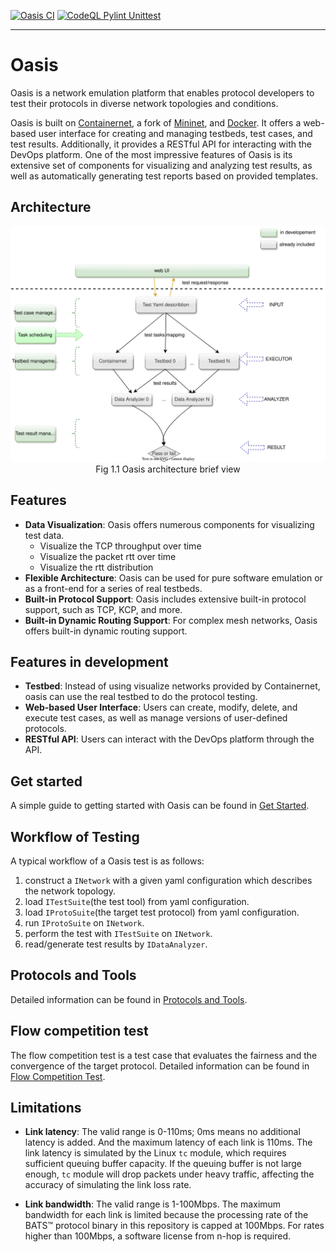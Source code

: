 [![Oasis CI](https://github.com/n-hop/oasis/actions/workflows/.github.oasis-ci.yml/badge.svg)](https://github.com/n-hop/oasis/actions/workflows/.github.oasis-ci.yml)
[![CodeQL Pylint Unittest](https://github.com/n-hop/oasis/actions/workflows/.github.ci.yml/badge.svg)](https://github.com/n-hop/oasis/actions/workflows/.github.ci.yml)

-----

# Oasis

Oasis is a network emulation platform that enables protocol developers to test their protocols in diverse network topologies and conditions.

Oasis is built on [Containernet](https://github.com/containernet/containernet/), a fork of [Mininet](http://mininet.org/), and [Docker](https://www.docker.com/). It offers a web-based user interface for creating and managing testbeds, test cases, and test results. Additionally, it provides a RESTful API for interacting with the DevOps platform. One of the most impressive features of Oasis is its extensive set of components for visualizing and analyzing test results, as well as automatically generating test reports based on provided templates.

## Architecture

<div align="center" style="text-align:center"> 
<img src="./docs/imgs/oasis_arch.svg" alt="Oasis" style="zoom:50%;"></div>
<div align="center">Fig 1.1 Oasis architecture brief view</div>

## Features

- **Data Visualization**: Oasis offers numerous components for visualizing test data.
  - Visualize the TCP throughput over time
  - Visualize the packet rtt over time
  - Visualize the rtt distribution
- **Flexible Architecture**: Oasis can be used for pure software emulation or as a front-end for a series of real testbeds.
- **Built-in Protocol Support**: Oasis includes extensive built-in protocol support, such as TCP, KCP, and more.
- **Built-in Dynamic Routing Support**: For complex mesh networks, Oasis offers built-in dynamic routing support.

## Features in development

- **Testbed**: Instead of using visualize networks provided by Containernet, oasis can use the real testbed to do the protocol testing.
- **Web-based User Interface**: Users can create, modify, delete, and execute test cases, as well as manage versions of user-defined protocols.
- **RESTful API**: Users can interact with the DevOps platform through the API.

## Get started

A simple guide to getting started with Oasis can be found in [Get Started](docs/get-started.md).

## Workflow of Testing

A typical workflow of a Oasis test is as follows:

  1. construct a `INetwork` with a given yaml configuration which describes the network topology.
  2. load `ITestSuite`(the test tool) from yaml configuration.
  3. load `IProtoSuite`(the target test protocol) from yaml configuration.
  4. run `IProtoSuite` on `INetwork`.
  5. perform the test with `ITestSuite` on `INetwork`.
  6. read/generate test results by `IDataAnalyzer`.

## Protocols and Tools

Detailed information can be found in [Protocols and Tools](docs/protocols_and_tools.md).

## Flow competition test

The flow competition test is a test case that evaluates the fairness and the convergence of the target protocol. Detailed information can be found in [Flow Competition Test](docs/flow_competition_test.md).

## Limitations

- **Link latency**: The valid range is 0-110ms; 0ms means no additional latency is added. And the maximum latency of each link is 110ms.
  The link latency is simulated by the Linux `tc` module, which requires sufficient queuing buffer capacity. If the queuing buffer is not large enough, `tc` module will drop packets under heavy traffic, affecting the accuracy of simulating the link loss rate.
  
- **Link bandwidth**: The valid range is 1-100Mbps. The maximum bandwidth for each link is limited because the processing rate of the BATS™ protocol binary in this repository is capped at 100Mbps. For rates higher than 100Mbps, a software license from n-hop is required.
